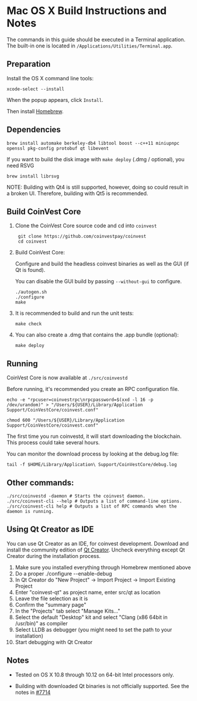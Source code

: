 Mac OS X Build Instructions and Notes
====================================
The commands in this guide should be executed in a Terminal application.
The built-in one is located in `/Applications/Utilities/Terminal.app`.

Preparation
-----------
Install the OS X command line tools:

`xcode-select --install`

When the popup appears, click `Install`.

Then install [Homebrew](https://brew.sh).

Dependencies
----------------------

    brew install automake berkeley-db4 libtool boost --c++11 miniupnpc openssl pkg-config protobuf qt libevent

If you want to build the disk image with `make deploy` (.dmg / optional), you need RSVG

    brew install librsvg

NOTE: Building with Qt4 is still supported, however, doing so could result in a broken UI. Therefore, building with Qt5 is recommended.

Build CoinVest Core
------------------------

1. Clone the CoinVest Core source code and cd into `coinvest`

        git clone https://github.com/coinvestpay/coinvest
        cd coinvest

2.  Build CoinVest Core:

    Configure and build the headless coinvest binaries as well as the GUI (if Qt is found).

    You can disable the GUI build by passing `--without-gui` to configure.

        ./autogen.sh
        ./configure
        make

3.  It is recommended to build and run the unit tests:

        make check

4.  You can also create a .dmg that contains the .app bundle (optional):

        make deploy

Running
-------

CoinVest Core is now available at `./src/coinvestd`

Before running, it's recommended you create an RPC configuration file.

    echo -e "rpcuser=coinvestrpc\nrpcpassword=$(xxd -l 16 -p /dev/urandom)" > "/Users/${USER}/Library/Application Support/CoinVestCore/coinvest.conf"

    chmod 600 "/Users/${USER}/Library/Application Support/CoinVestCore/coinvest.conf"

The first time you run coinvestd, it will start downloading the blockchain. This process could take several hours.

You can monitor the download process by looking at the debug.log file:

    tail -f $HOME/Library/Application\ Support/CoinVestCore/debug.log

Other commands:
-------

    ./src/coinvestd -daemon # Starts the coinvest daemon.
    ./src/coinvest-cli --help # Outputs a list of command-line options.
    ./src/coinvest-cli help # Outputs a list of RPC commands when the daemon is running.

Using Qt Creator as IDE
------------------------
You can use Qt Creator as an IDE, for coinvest development.
Download and install the community edition of [Qt Creator](https://www.qt.io/download/).
Uncheck everything except Qt Creator during the installation process.

1. Make sure you installed everything through Homebrew mentioned above
2. Do a proper ./configure --enable-debug
3. In Qt Creator do "New Project" -> Import Project -> Import Existing Project
4. Enter "coinvest-qt" as project name, enter src/qt as location
5. Leave the file selection as it is
6. Confirm the "summary page"
7. In the "Projects" tab select "Manage Kits..."
8. Select the default "Desktop" kit and select "Clang (x86 64bit in /usr/bin)" as compiler
9. Select LLDB as debugger (you might need to set the path to your installation)
10. Start debugging with Qt Creator

Notes
-----

* Tested on OS X 10.8 through 10.12 on 64-bit Intel processors only.

* Building with downloaded Qt binaries is not officially supported. See the notes in [#7714](https://github.com/bitcoin/bitcoin/issues/7714)
